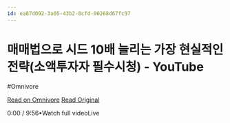 ```yaml
---
id: ea87d092-3a05-43b2-8cfd-00268d67fc97
---
```


# 매매법으로 시드 10배 늘리는 가장 현실적인 전략(소액투자자 필수시청) - YouTube
#Omnivore
 
[Read on Omnivore](https://omnivore.app/me/https-youtube-com-watch-v-2-j-si-0-jglp-9-c-18ffed51574)
[Read Original](https://www.youtube.com/watch?v=2jSI0JGLP9c)
 
0:00 / 9:56•Watch full videoLive